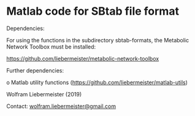 Matlab code for SBtab file format
=================================

Dependencies:

For using the functions in the subdirectory sbtab-formats, the Metabolic Network Toolbox must be installed:

  https://github.com/liebermeister/metabolic-network-toolbox

Further dependencies:

  o Matlab utility functions    (https://github.com/liebermeister/matlab-utils)

Wolfram Liebermeister (2019)

Contact: <wolfram.liebermeister@gmail.com>
